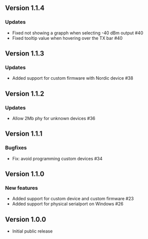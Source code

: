 ## Version 1.1.4
### Updates
- Fixed not showing a grapph when selecting -40 dBm output #40
- Fixed tooltip value when hovering over the TX bar #40

## Version 1.1.3
### Updates
- Added support for custom firmware with Nordic device #38

## Version 1.1.2
### Updates
- Allow 2Mb phy for unknown devices #36

## Version 1.1.1
### Bugfixes
- Fix: avoid programming custom devices #34

## Version 1.1.0
### New features
- Added support for custom device and custom firmware #23
- Added support for physical serialport on Windows #26

## Version 1.0.0

- Initial public release
